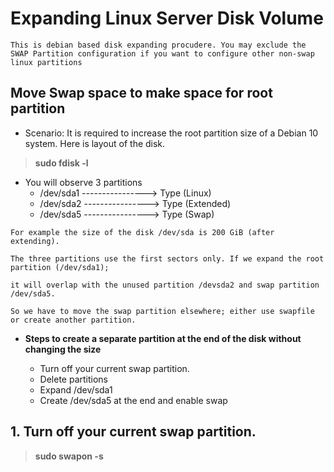 # Expanding Linux Server Disk Volume

```
This is debian based disk expanding procudere. You may exclude the SWAP Partition configuration if you want to configure other non-swap linux partitions
```

## Move Swap space to make space for root partition

- Scenario: It is required to increase the root partition size of a Debian 10 system. Here
is layout of the disk.

> **sudo fdisk -l**

- You will observe 3 partitions
    - /dev/sda1 ----------------> Type (Linux)
    - /dev/sda2 ----------------> Type (Extended)
    - /dev/sda5 ----------------> Type (Swap)

```
For example the size of the disk /dev/sda is 200 GiB (after extending).  

The three partitions use the first sectors only. If we expand the root partition (/dev/sda1);  

it will overlap with the unused partition /devsda2 and swap partition /dev/sda5.  

So we have to move the swap partition elsewhere; either use swapfile or create another partition.  

```

- **Steps to create a separate partition at the end of the disk without changing the size**

    - Turn off your current swap partition.
    - Delete partitions
    - Expand /dev/sda1
    - Create /dev/sda5 at the end and enable swap

## 1. Turn off your current swap partition.

> **sudo swapon -s**